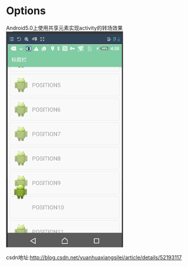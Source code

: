 # Options
Android5.0上使用共享元素实现activity的转场效果
![image](https://github.com/hzl123456/Options/blob/master/screen.gif)

csdn地址:http://blog.csdn.net/yuanhuaxiangsilei/article/details/52193117
